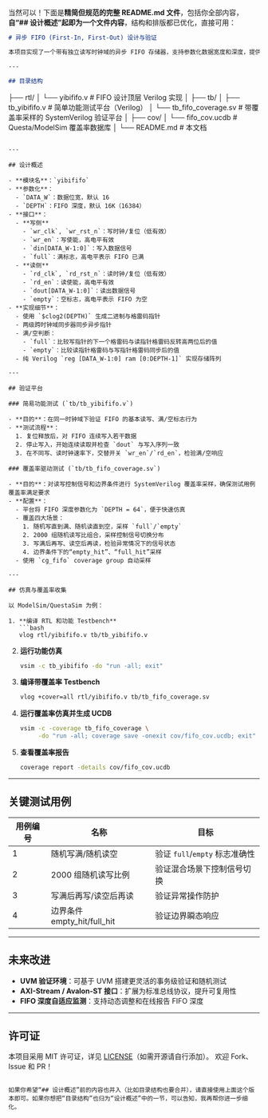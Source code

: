 当然可以！下面是**精简但规范的完整 README.md 文件**，包括你全部内容，**自“## 设计概述”起即为一个文件内容**，结构和排版都已优化，直接可用：

```markdown
# 异步 FIFO (First-In, First-Out) 设计与验证

本项目实现了一个带有独立读写时钟域的异步 FIFO 存储器，支持参数化数据宽度和深度，提供满/空指示信号，并配有功能测试和覆盖率验证平台。

---

## 目录结构

```

├── rtl/
│   └── yibififo.v             # FIFO 设计顶层 Verilog 实现
│
├── tb/
│   ├── tb\_yibififo.v          # 简单功能测试平台（Verilog）
│   └── tb\_fifo\_coverage.sv    # 带覆盖率采样的 SystemVerilog 验证平台
│
├── cov/
│   └── fifo\_cov.ucdb          # Questa/ModelSim 覆盖率数据库
│
└── README.md                  # 本文档

````

---

## 设计概述

- **模块名**：`yibififo`
- **参数化**：
  - `DATA_W`：数据位宽，默认 16
  - `DEPTH`：FIFO 深度，默认 16K（16384）
- **接口**：
  - **写侧**
    - `wr_clk`, `wr_rst_n`：写时钟/复位（低有效）
    - `wr_en`：写使能，高电平有效
    - `din[DATA_W-1:0]`：写入数据信号
    - `full`：满标志，高电平表示 FIFO 已满
  - **读侧**
    - `rd_clk`, `rd_rst_n`：读时钟/复位（低有效）
    - `rd_en`：读使能，高电平有效
    - `dout[DATA_W-1:0]`：读出数据信号
    - `empty`：空标志，高电平表示 FIFO 为空
- **实现细节**：
  - 使用 `$clog2(DEPTH)` 生成二进制与格雷码指针
  - 两级跨时钟域同步器同步异步指针
  - 满/空判断：
    - `full`：比较写指针的下一个格雷码与读指针格雷码反转高两位后的值
    - `empty`：比较读指针格雷码与写指针格雷码同步后的值
  - 纯 Verilog `reg [DATA_W-1:0] ram [0:DEPTH-1]` 实现存储阵列

---

## 验证平台

### 简易功能测试 (`tb/tb_yibififo.v`)

- **目的**：在同一时钟域下验证 FIFO 的基本读写、满/空标志行为
- **测试流程**：
  1. 复位释放后，对 FIFO 连续写入若干数据
  2. 停止写入，开始连续读取并检查 `dout` 与写入序列一致
  3. 在不同写、读时钟速率下，交替开关 `wr_en`/`rd_en`，检验满/空响应

### 覆盖率驱动测试 (`tb/tb_fifo_coverage.sv`)

- **目的**：对读写控制信号和边界条件进行 SystemVerilog 覆盖率采样，确保测试用例覆盖率满足要求
- **配置**：
  - 平台将 FIFO 深度参数化为 `DEPTH = 64`，便于快速仿真
  - 覆盖四大场景：
    1. 随机写直到满、随机读直到空，采样 `full`/`empty`
    2. 2000 组随机读写比组合，采样控制信号切换分布
    3. 写满后再写、读空后再读，检验异常情况下的信号状态
    4. 边界条件下的“empty_hit”、“full_hit”采样
  - 使用 `cg_fifo` coverage group 自动采样

---

## 仿真与覆盖率收集

以 ModelSim/QuestaSim 为例：

1. **编译 RTL 和功能 Testbench**
   ```bash
   vlog rtl/yibififo.v tb/tb_yibififo.v
````

2. **运行功能仿真**

   ```bash
   vsim -c tb_yibififo -do "run -all; exit"
   ```

3. **编译带覆盖率 Testbench**

   ```bash
   vlog +cover=all rtl/yibififo.v tb/tb_fifo_coverage.sv
   ```

4. **运行覆盖率仿真并生成 UCDB**

   ```bash
   vsim -c -coverage tb_fifo_coverage \
        -do "run -all; coverage save -onexit cov/fifo_cov.ucdb; exit"
   ```

5. **查看覆盖率报告**

   ```bash
   coverage report -details cov/fifo_cov.ucdb
   ```

---

## 关键测试用例

| 用例编号 | 名称                        | 目标                      |
| ---- | ------------------------- | ----------------------- |
| 1    | 随机写满/随机读空                 | 验证 `full`/`empty` 标志准确性 |
| 2    | 2000 组随机读写比例              | 验证混合场景下控制信号切换           |
| 3    | 写满后再写/读空后再读               | 验证异常操作防护                |
| 4    | 边界条件 empty\_hit/full\_hit | 验证边界瞬态响应                |

---

## 未来改进

* **UVM 验证环境**：可基于 UVM 搭建更灵活的事务级验证和随机测试
* **AXI-Stream / Avalon-ST 接口**：扩展为标准总线协议，提升可复用性
* **FIFO 深度自适应监测**：支持动态调整和在线报告 FIFO 深度

---

## 许可证

本项目采用 MIT 许可证，详见 [LICENSE](./LICENSE)（如需开源请自行添加）。
欢迎 Fork、Issue 和 PR！

```

如果你希望“## 设计概述”前的内容也并入（比如目录结构也要合并），请直接使用上面这个版本即可。如果你想把“目录结构”也归为“设计概述”中的一节，可以告知，我再帮你进一步细化。
```

